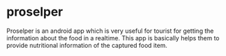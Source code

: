 # proselper
Proselper is an android app which is very useful for tourist for getting the information about the  food in a realtime. This app is  basically helps them to  provide nutritional information of the captured food item.
